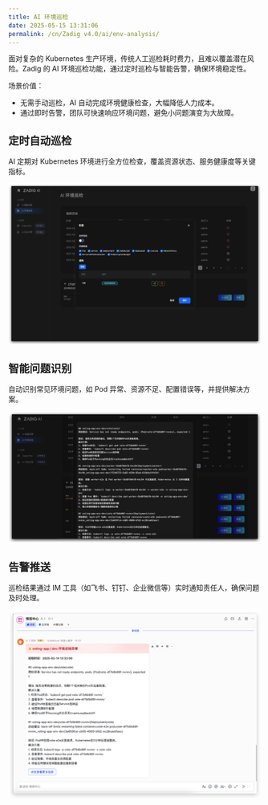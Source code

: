 ```yaml
---
title: AI 环境巡检
date: 2025-05-15 13:31:06
permalink: /cn/Zadig v4.0/ai/env-analysis/
---
```


面对复杂的 Kubernetes 生产环境，传统人工巡检耗时费力，且难以覆盖潜在风险。Zadig 的 AI 环境巡检功能，通过定时巡检与智能告警，确保环境稳定性。

场景价值：
- 无需手动巡检，AI 自动完成环境健康检查，大幅降低人力成本。
- 通过即时告警，团队可快速响应环境问题，避免小问题演变为大故障。

## 定时自动巡检

AI 定期对 Kubernetes 环境进行全方位检查，覆盖资源状态、服务健康度等关键指标。

![env-analysis](../../../_images/ai_env_analysis_1.png)

## 智能问题识别

自动识别常见环境问题，如 Pod 异常、资源不足、配置错误等，并提供解决方案。

![env-analysis](../../../_images/ai_env_analysis_2.png)

## 告警推送

巡检结果通过 IM 工具（如飞书、钉钉、企业微信等）实时通知责任人，确保问题及时处理。

![env-analysis](../../../_images/ai_env_analysis_3.png)

